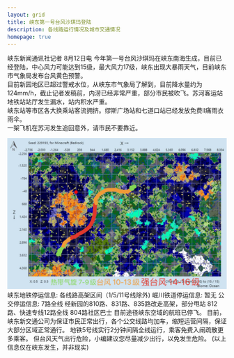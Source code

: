 ```yaml
---
layout: grid
title: 峡东第一号台风沙琪玛登陆
description: 各线路运行情况及城市交通情况
homepage: true
---
```

峡东新闻通讯社记者 8月12日电  今年第一号台风沙琪玛在峡东南海生成，目前已经登陆，中心风力可能达到15级，最大风力17级，峡东出现大暴雨天气，目前峡东市气象局发布台风黄色预警。  
目前新园地区已超过警戒水位，从峡东市气象局了解到，目前降水量约为124mm/h，截止记者发稿前，内涝已经非常严重，部分市民被吹飞。苏河客运站地铁站站厅发生漏水，站内积水严重。  
峡东站等市区各大换乘站客流拥挤。缪斯广场站和七道口站已经发放免费ll痛雨衣雨伞。  
一架飞机在苏河发生追回意外，请市民不要靠近。
<div class="row">
    <div class="col-sm-3 col-xs-4">
        <img src="/assets/typhoon1.png" />
    </div>
峡东地铁停运信息:  
各线路高架区间（1/5/11号线除外)  
崛川铁道停运信息:  
暂无  
公交停运信息:  
7路全线  
经新园的810路、831路、835路改走高架，部分甩站  
812路、快速专线12路全线  
804路社区巴士  
目前途径峡东空域的航班已停飞。  
目前，峡东新交通公司为保证市民正常出行，各个公交线路均加车，缩短运营间隔，保证大部分区域正常通行。  
地铁5号线实行2分钟间隔全线运行，乘客免费入闸疏散更多乘客。  
但台风天气出行危险，小编建议您尽量减少出行，以免发生危险。  
(以上信息仅在峡东发生，并非现实)